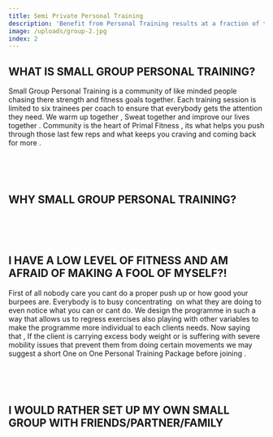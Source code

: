 ```yaml
---
title: Semi Private Personal Training
description: 'Benefit from Personal Training results at a fraction of the price , Our packages are between €30 and €40 per week.'
image: /uploads/group-2.jpg
index: 2
---
```



## **WHAT IS SMALL GROUP PERSONAL TRAINING?**

Small Group Personal Training is a community of like minded people chasing there strength and fitness goals together. Each training session is limited to six trainees per coach to ensure that everybody gets the attention they need. We warm up together , Sweat together and improve our lives together . Community is the heart of Primal Fitness , its what helps you push through those last few reps and what keeps you craving and coming back for more .

&nbsp;

&nbsp;

## **WHY SMALL GROUP PERSONAL TRAINING?**

&nbsp;

&nbsp;

## **I HAVE A LOW LEVEL OF FITNESS AND AM AFRAID OF MAKING A FOOL OF MYSELF?!**

First of all nobody care you cant do a proper push up or how good your burpees are. Everybody is to busy concentrating &nbsp;on what they are doing to even notice what you can or cant do. We design the programme in such a way that allows us to regress exercises also playing with other variables to make the programme more individual to each clients needs. Now saying that , If the client is carrying excess body weight or is suffering with severe mobility issues that prevent them from doing certain movements we may suggest a short One on One Personal Training Package before joining .

&nbsp;

&nbsp;

## **I WOULD RATHER SET UP MY OWN SMALL GROUP WITH FRIENDS/PARTNER/FAMILY**

# &nbsp;